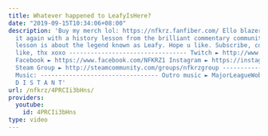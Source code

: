 ```yaml
---
title: Whatever happened to LeafyIsHere?
date: "2019-09-15T10:34:06+08:00"
description: 'Buy my merch lol: https://nfkrz.fanfiber.com/ Ello blazers, back at
  it again with a history lesson from the brilliant commentary community. Today''s
  lesson is about the legend known as Leafy. Hope u like. Subscribe, comment, smash
  like, thx xoxo --------------------------------- Twitch ► http://www.twitch.tv/nfkrz
  Facebook ► https://www.facebook.com/NFKRZ1 Instagram ► https://instagram.com/roman_nfkrz/
  Steam Group ► http://steamcommunity.com/groups/nfkrzgroup ---------------------------------
  Music: --------------------------------- Outro music ► MajorLeagueWobs/Holder -
  D I S T A N T'
url: /nfkrz/4PRCIi3bHns/
providers:
  youtube:
    id: 4PRCIi3bHns
type: video
---
```

